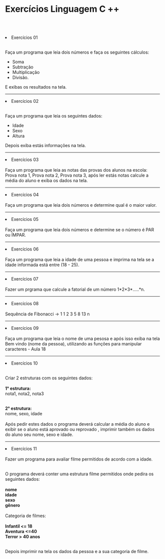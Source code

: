 
#   Exercícios Linguagem C ++

 <br><br>
<li> Exercícios 01 </li><br>

Faça um programa que leia dois números e faça os seguintes cálculos:
- Soma
- Subtração
- Multiplicação
- Divisão.

E exibas os resultados na tela.
<hr>
<li> Exercícios 02 </li><br>

Faça um programa que leia os seguintes dados:
- Idade
- Sexo
- Altura

Depois exiba estás informações na tela.
<hr>
<li> Exercícios 03 </li><br>
Faça um programa que leia as notas das provas dos alunos na escola:
Prova nota 1, Prova nota 2, Prova  nota 3, após ler estás notas calcule a média do aluno e exiba os dados na tela.

<hr>
<li> Exercícios 04 </li><br>
Faça um programa que leia dois números e determine qual é o maior valor.

<hr>
<li> Exercícios 05 </li><br>
Faça um programa que leia dois números e determine se o número é PAR ou ÍMPAR.

<hr>
<li> Exercícios 06 </li><br>
Faça um programa que leia  a idade de uma pessoa e imprima na tela se a idade informada está entre (18 - 25).

<hr>
<li> Exercícios 07 </li><br>
Fazer um prgrama que calcule a fatorial de um número 1*2*3*.....*n.

<hr>
<li> Exercícios 08 </li><br>
Sequência de Fibonacci -> 1 1 2 3 5 8 13 n 

<hr>
<li> Exercícios 09 </li><br>
Faça um programa que leia o nome de uma pesosa e após isso exiba na tela Bem vindo (nome da pessoa), utilizando as funções para manipular caracteres - Aula 18

<hr>
<li> Exercícios 10 </li><br>


Criar 2 estruturas com os seguintes dados: <br><br>
<b>1°  estrutura:</b><br>
nota1, nota2, nota3<br><br>

<b>2° estrutura:</b><br>
     nome, sexo, idade
<br><br>
Após pedir estes dados  o programa deverá calcular a média do aluno e exibir se o aluno está aprovado ou reprovado , imprimir também os dados do aluno seu nome, sexo e idade.

<hr>
<li> Exercícios 11 </li><br>
Fazer um programa para avaliar filme permitidos de acordo com a idade.<br><br>

O programa deverá conter uma estrutura filme permitidos onde pedira os seguintes dados:<br><br>
       <b>nome</b><br> <b>idade</b><br> <b>sexo</b><br><b>gênero</b>
<br><br>
Categoria de filmes:<br><br>
   <b>Infantil <= 18</b><br>
   <b>Aventura <=40</b><br>
   <b>Terror > 40 anos</b><br><br>

Depois imprimir na tela os dados da pessoa e a sua categoria de filme.


